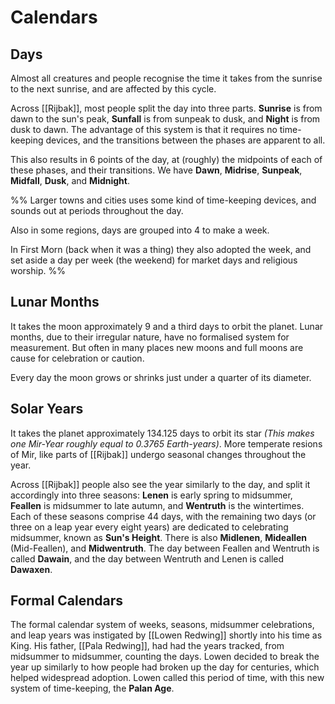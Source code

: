 # Calendars

## Days
Almost all creatures and people recognise the time it takes from the sunrise to the next sunrise, and are affected by this cycle.

Across [[Rijbak]], most people split the day into three parts. **Sunrise** is from dawn to the sun's peak, **Sunfall** is from sunpeak to dusk, and **Night** is from dusk to dawn. The advantage of this system is that it requires no time-keeping devices, and the transitions between the phases are apparent to all.

This also results in 6 points of the day, at (roughly) the midpoints of each of these phases, and their transitions. We have **Dawn**, **Midrise**, **Sunpeak**, **Midfall**, **Dusk**, and **Midnight**.

%%
Larger towns and cities uses some kind of time-keeping devices, and sounds out at periods throughout the day.

Also in some regions, days are grouped into 4 to make a week.

In First Morn (back when it was a thing) they also adopted the week, and set aside a day per week (the weekend) for market days and religious worship.
%%

## Lunar Months
It takes the moon approximately 9 and a third days to orbit the planet. Lunar months, due to their irregular nature, have no formalised system for measurement. But often in many places new moons and full moons are cause for celebration or caution.

Every day the moon grows or shrinks just under a quarter of its diameter.

## Solar Years
It takes the planet approximately 134.125 days to orbit its star *(This makes one Mir-Year roughly equal to 0.3765 Earth-years)*. More temperate resions of Mir, like parts of [[Rijbak]] undergo seasonal changes throughout the year.

Across [[Rijbak]] people also see the year similarly to the day, and split it accordingly into three seasons: **Lenen** is early spring to midsummer, **Feallen** is midsummer to late autumn, and **Wentruth** is the wintertimes. Each of these seasons comprise 44 days, with the remaining two days (or three on a leap year every eight years) are dedicated to celebrating midsummer, known as **Sun's Height**. There is also **Midlenen**, **Mideallen** (Mid-Feallen), and **Midwentruth**. The day between Feallen and Wentruth is called **Dawain**, and the day between Wentruth and Lenen is called **Dawaxen**.

## Formal Calendars
The formal calendar system of weeks, seasons, midsummer celebrations, and leap years was instigated by [[Lowen Redwing]] shortly into his time as King. His father, [[Pala Redwing]], had had the years tracked, from midsummer to midsummer, counting the days. Lowen decided to break the year up similarly to how people had broken up the day for centuries, which helped widespread adoption. Lowen called this period of time, with this new system of time-keeping, the **Palan Age**.